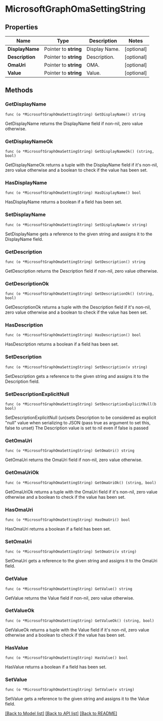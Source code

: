 # MicrosoftGraphOmaSettingString

## Properties

Name | Type | Description | Notes
------------ | ------------- | ------------- | -------------
**DisplayName** | Pointer to **string** | Display Name. | [optional] 
**Description** | Pointer to **string** | Description. | [optional] 
**OmaUri** | Pointer to **string** | OMA. | [optional] 
**Value** | Pointer to **string** | Value. | [optional] 

## Methods

### GetDisplayName

`func (o *MicrosoftGraphOmaSettingString) GetDisplayName() string`

GetDisplayName returns the DisplayName field if non-nil, zero value otherwise.

### GetDisplayNameOk

`func (o *MicrosoftGraphOmaSettingString) GetDisplayNameOk() (string, bool)`

GetDisplayNameOk returns a tuple with the DisplayName field if it's non-nil, zero value otherwise
and a boolean to check if the value has been set.

### HasDisplayName

`func (o *MicrosoftGraphOmaSettingString) HasDisplayName() bool`

HasDisplayName returns a boolean if a field has been set.

### SetDisplayName

`func (o *MicrosoftGraphOmaSettingString) SetDisplayName(v string)`

SetDisplayName gets a reference to the given string and assigns it to the DisplayName field.

### GetDescription

`func (o *MicrosoftGraphOmaSettingString) GetDescription() string`

GetDescription returns the Description field if non-nil, zero value otherwise.

### GetDescriptionOk

`func (o *MicrosoftGraphOmaSettingString) GetDescriptionOk() (string, bool)`

GetDescriptionOk returns a tuple with the Description field if it's non-nil, zero value otherwise
and a boolean to check if the value has been set.

### HasDescription

`func (o *MicrosoftGraphOmaSettingString) HasDescription() bool`

HasDescription returns a boolean if a field has been set.

### SetDescription

`func (o *MicrosoftGraphOmaSettingString) SetDescription(v string)`

SetDescription gets a reference to the given string and assigns it to the Description field.

### SetDescriptionExplicitNull

`func (o *MicrosoftGraphOmaSettingString) SetDescriptionExplicitNull(b bool)`

SetDescriptionExplicitNull (un)sets Description to be considered as explicit "null" value
when serializing to JSON (pass true as argument to set this, false to unset)
The Description value is set to nil even if false is passed
### GetOmaUri

`func (o *MicrosoftGraphOmaSettingString) GetOmaUri() string`

GetOmaUri returns the OmaUri field if non-nil, zero value otherwise.

### GetOmaUriOk

`func (o *MicrosoftGraphOmaSettingString) GetOmaUriOk() (string, bool)`

GetOmaUriOk returns a tuple with the OmaUri field if it's non-nil, zero value otherwise
and a boolean to check if the value has been set.

### HasOmaUri

`func (o *MicrosoftGraphOmaSettingString) HasOmaUri() bool`

HasOmaUri returns a boolean if a field has been set.

### SetOmaUri

`func (o *MicrosoftGraphOmaSettingString) SetOmaUri(v string)`

SetOmaUri gets a reference to the given string and assigns it to the OmaUri field.

### GetValue

`func (o *MicrosoftGraphOmaSettingString) GetValue() string`

GetValue returns the Value field if non-nil, zero value otherwise.

### GetValueOk

`func (o *MicrosoftGraphOmaSettingString) GetValueOk() (string, bool)`

GetValueOk returns a tuple with the Value field if it's non-nil, zero value otherwise
and a boolean to check if the value has been set.

### HasValue

`func (o *MicrosoftGraphOmaSettingString) HasValue() bool`

HasValue returns a boolean if a field has been set.

### SetValue

`func (o *MicrosoftGraphOmaSettingString) SetValue(v string)`

SetValue gets a reference to the given string and assigns it to the Value field.


[[Back to Model list]](../README.md#documentation-for-models) [[Back to API list]](../README.md#documentation-for-api-endpoints) [[Back to README]](../README.md)


